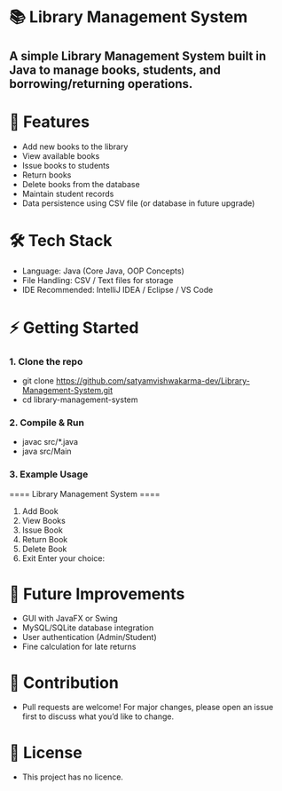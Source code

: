 # 📚 Library Management System

## A simple Library Management System built in Java to manage books, students, and borrowing/returning operations.

# 🚀 Features

- Add new books to the library
- View available books
- Issue books to students
- Return books
- Delete books from the database
- Maintain student records
- Data persistence using CSV file (or database in future upgrade)

# 🛠️ Tech Stack
- Language: Java (Core Java, OOP Concepts)
- File Handling: CSV / Text files for storage
- IDE Recommended: IntelliJ IDEA / Eclipse / VS Code

# ⚡ Getting Started
### 1. Clone the repo
- git clone https://github.com/satyamvishwakarma-dev/Library-Management-System.git
- cd library-management-system

### 2. Compile & Run
- javac src/*.java
- java src/Main

### 3. Example Usage
==== Library Management System ====
1. Add Book
2. View Books
3. Issue Book
4. Return Book
5. Delete Book
6. Exit
Enter your choice: 

# 🎯 Future Improvements
- GUI with JavaFX or Swing
- MySQL/SQLite database integration
- User authentication (Admin/Student)
- Fine calculation for late returns

# 🤝 Contribution

- Pull requests are welcome! For major changes, please open an issue first to discuss what you’d like to change.

# 📜 License

- This project has no licence.
